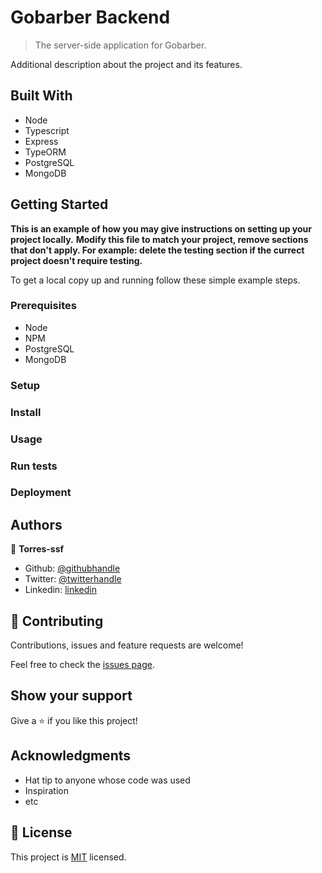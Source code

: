 <!-- ![](https://img.shields.io/badge/Microverse-blueviolet) -->

# Gobarber Backend

> The server-side application for Gobarber.

<!-- ![screenshot](./app_screenshot.png) -->

Additional description about the project and its features.

## Built With

- Node
- Typescript
- Express
- TypeORM
- PostgreSQL
- MongoDB


<!-- ## Live Demo

[Live Demo Link](https://livedemo.com) -->


## Getting Started

**This is an example of how you may give instructions on setting up your project locally.**
**Modify this file to match your project, remove sections that don't apply. For example: delete the testing section if the currect project doesn't require testing.**


To get a local copy up and running follow these simple example steps.

### Prerequisites

- Node
- NPM
- PostgreSQL
- MongoDB

### Setup

### Install

### Usage

### Run tests

### Deployment



## Authors

👤 **Torres-ssf**

- Github: [@githubhandle](https://github.com/Torres-ssf)
- Twitter: [@twitterhandle](https://twitter.com/torres_ssf)
- Linkedin: [linkedin](https://www.linkedin.com/in/torres-ssf/)

## 🤝 Contributing

Contributions, issues and feature requests are welcome!

Feel free to check the [issues page](issues/).

## Show your support

Give a ⭐️ if you like this project!

## Acknowledgments

- Hat tip to anyone whose code was used
- Inspiration
- etc

## 📝 License

This project is [MIT](lic.url) licensed.